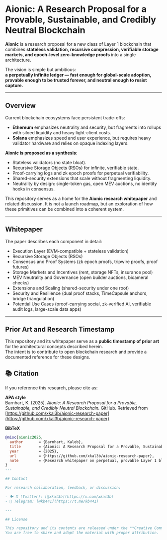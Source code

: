 # Aionic: A Research Proposal for a Provable, Sustainable, and Credibly Neutral Blockchain

**Aionic** is a research proposal for a new class of Layer 1 blockchain that combines **stateless validation, recursive compression, verifiable storage markets, and epoch-level zero-knowledge proofs** into a single architecture.  

The vision is simple but ambitious:  
**a perpetually infinite ledger — fast enough for global-scale adoption, provable enough to be trusted forever, and neutral enough to resist capture.**

---

## Overview

Current blockchain ecosystems face persistent trade-offs:  

- **Ethereum** emphasizes neutrality and security, but fragments into rollups with siloed liquidity and heavy light-client costs.  
- **Solana** emphasizes speed and user experience, but requires heavy validator hardware and relies on opaque indexing layers.  

**Aionic is proposed as a synthesis**:  

- Stateless validators (no state bloat).  
- Recursive Storage Objects (RSOs) for infinite, verifiable state.  
- Proof-carrying logs and zk epoch proofs for perpetual verifiability.  
- Shared-security extensions that scale without fragmenting liquidity.  
- Neutrality by design: single-token gas, open MEV auctions, no identity hooks in consensus.  

This repository serves as a home for the **Aionic research whitepaper** and related discussion. It is not a launch roadmap, but an exploration of how these primitives can be combined into a coherent system.

---

## Whitepaper

The paper describes each component in detail:  
- Execution Layer (EVM-compatible + stateless validation)  
- Recursive Storage Objects (RSOs)  
- Consensus and Proof Systems (zk epoch proofs, tripwire proofs, proof futures)  
- Storage Markets and Incentives (rent, storage NFTs, insurance pool)  
- MEV Neutrality and Governance (open builder auctions, bicameral checks)  
- Extensions and Scaling (shared-security under one root)  
- Security and Resilience (dual proof stacks, TimeCapsule anchors, bridge triangulation)  
- Potential Use Cases (proof-carrying social, zk-verified AI, verifiable audit logs, large-scale data apps)  

---

## Prior Art and Research Timestamp

This repository and its whitepaper serve as a **public timestamp of prior art** for the architectural concepts described herein.  
The intent is to contribute to open blockchain research and provide a documented reference for these designs.  

## 📚 Citation

If you reference this research, please cite as:

**APA style**  
Barnhart, K. (2025). *Aionic: A Research Proposal for a Provable, Sustainable, and Credibly Neutral Blockchain.* GitHub. Retrieved from [https://github.com/xkal3b/aionic-research-paper](https://github.com/xkal3b/aionic-research-paper)

**BibTeX**
```bibtex
@misc{aionic2025,
  author       = {Barnhart, Kaleb},
  title        = {Aionic: A Research Proposal for a Provable, Sustainable, and Credibly Neutral Blockchain},
  year         = {2025},
  url          = {https://github.com/xkal3b/aionic-research-paper},
  note         = {Research whitepaper on perpetual, provable Layer 1 blockchain design}
}
---

## Contact

For research collaboration, feedback, or discussion:  

- 🐦 X (Twitter): [@xkal3b](https://x.com/xkal3b)  
- 💬 Telegram: [@kb441](https://t.me/kb441)  

---

## License

This repository and its contents are released under the **Creative Commons Attribution 4.0 International (CC BY 4.0)** license.  
You are free to share and adapt the material with proper attribution.  
